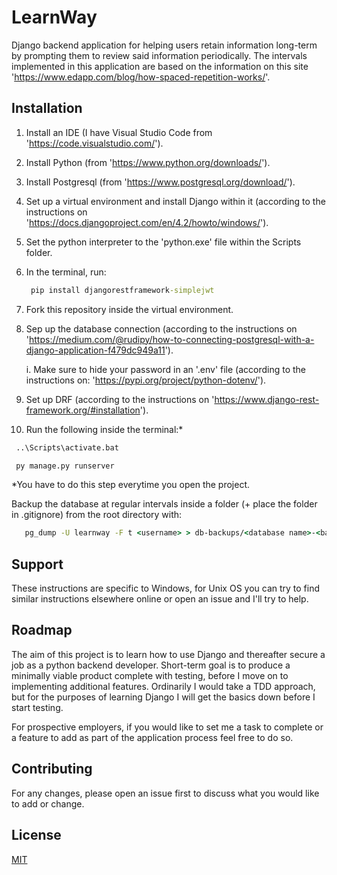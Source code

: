 # LearnWay

Django backend application for helping users retain information long-term by prompting them to review said information periodically. The intervals implemented in this application are based on the information on this site 'https://www.edapp.com/blog/how-spaced-repetition-works/'.

## Installation

1. Install an IDE (I have Visual Studio Code from 'https://code.visualstudio.com/').
2. Install Python (from 'https://www.python.org/downloads/').
3. Install Postgresql (from 'https://www.postgresql.org/download/').
4. Set up a virtual environment and install Django within it (according to the instructions on 'https://docs.djangoproject.com/en/4.2/howto/windows/').
5. Set the python interpreter to the 'python.exe' file within the Scripts folder.
6. In the terminal, run:
   ```cmd
    pip install djangorestframework-simplejwt
   ```
7. Fork this repository inside the virtual environment.
8. Sep up the database connection (according to the instructions on 'https://medium.com/@rudipy/how-to-connecting-postgresql-with-a-django-application-f479dc949a11').

   i. Make sure to hide your password in an '.env' file (according to the instructions on: 'https://pypi.org/project/python-dotenv/').
9. Set up DRF (according to the instructions on 'https://www.django-rest-framework.org/#installation').
10. Run the following inside the terminal:*
   ```cmd
    ..\Scripts\activate.bat
   ```
   ```python
    py manage.py runserver
   ```
*You have to do this step everytime you open the project.

Backup the database at regular intervals inside a folder (+ place the folder in .gitignore) from the root directory with:
   ```cmd
      pg_dump -U learnway -F t <username> > db-backups/<database name>-<backup number>.tar
   ```

## Support

These instructions are specific to Windows, for Unix OS you can try to find similar instructions elsewhere online or open an issue and I'll try to help.

## Roadmap

The aim of this project is to learn how to use Django and thereafter secure a job as a python backend developer. Short-term goal is to produce a minimally viable product complete with testing, before I move on to implementing additional features. Ordinarily I would take a TDD approach, but for the purposes of learning Django I will get the basics down before I start testing.

For prospective employers, if you would like to set me a task to complete or a feature to add as part of the application process feel free to do so.

## Contributing

For any changes, please open an issue first to discuss what you would like to add or change.

## License

[MIT](https://choosealicense.com/licenses/mit/)